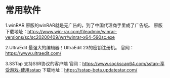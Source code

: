 # 常用软件
1.winRAR
 原版的winRAR就是无广告的，到了中国代理商手里成了广告版。
 原版下载地址：https://www.win-rar.com/fileadmin/winrar-versions/sc/sc20200409/wrr/winrar-x64-590sc.exe
 
2.UltraEdit
 最强大的编辑器！UltraEdit 23的密钥注册机。
 官网： https://www.ultraedit.com/

3.SSTap
  支持SSR协议的客户端
  官网：https://www.sockscap64.com/sstap-享受游戏-使用sstap
  下载地址：https://sstap-beta.updatestar.com/
